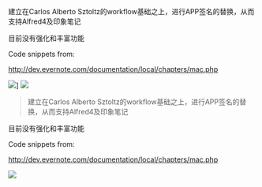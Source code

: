 建立在Carlos Alberto Sztoltz的workflow基础之上，进行APP签名的替换，从而支持Alfred4及印象笔记

目前没有强化和丰富功能


Code snippets from:

http://dev.evernote.com/documentation/local/chapters/mac.php


![](https://img.shields.io/badge/version-v1.0.2-green?style=for-the-badge)]
[![](https://img.shields.io/badge/download-click-blue?style=for-the-badge)](./%E5%8D%B0%E8%B1%A1%E7%AC%94%E8%AE%B0.alfredworkflow)



<!-- more -->
> 建立在Carlos Alberto Sztoltz的workflow基础之上，进行APP签名的替换，从而支持Alfred4及印象笔记

目前没有强化和丰富功能

Code snippets from:

http://dev.evernote.com/documentation/local/chapters/mac.php


![](./evernote-workflow.gif)
